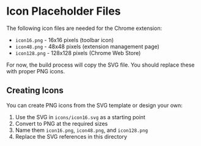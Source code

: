 # Icon Placeholder Files

The following icon files are needed for the Chrome extension:

- `icon16.png` - 16x16 pixels (toolbar icon)
- `icon48.png` - 48x48 pixels (extension management page)  
- `icon128.png` - 128x128 pixels (Chrome Web Store)

For now, the build process will copy the SVG file. You should replace these with proper PNG icons.

## Creating Icons

You can create PNG icons from the SVG template or design your own:
1. Use the SVG in `icons/icon16.svg` as a starting point
2. Convert to PNG at the required sizes
3. Name them `icon16.png`, `icon48.png`, and `icon128.png`
4. Replace the SVG references in this directory
